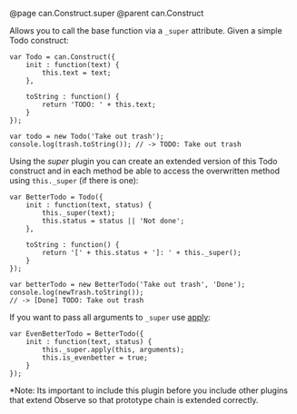 @page can.Construct.super
@parent can.Construct

Allows you to call the base function via a `_super` attribute. Given a simple Todo construct:

	var Todo = can.Construct({
        init : function(text) {
            this.text = text;
        },

        toString : function() {
            return 'TODO: ' + this.text;
        }
    });

    var todo = new Todo('Take out trash');
    console.log(trash.toString()); // -> TODO: Take out trash

Using the *super* plugin you can create an extended version of this Todo construct and in each method
be able to access the overwritten method using `this._super` (if there is one):

	var BetterTodo = Todo({
		init : function(text, status) {
			this._super(text);
			this.status = status || 'Not done';
		},

		toString : function() {
			return '[' + this.status + ']: ' + this._super();
		}
	});

	var betterTodo = new BetterTodo('Take out trash', 'Done');
    console.log(newTrash.toString());
    // -> [Done] TODO: Take out trash

If you want to pass all arguments to `_super` use
[apply](https://developer.mozilla.org/en/JavaScript/Reference/Global_Objects/Function/apply):

	var EvenBetterTodo = BetterTodo({
		init : function(text, status) {
			this._super.apply(this, arguments);
			this.is_evenbetter = true;
		}
	});

*Note: Its important to include this plugin before you include other plugins that 
extend Observe so that prototype chain is extended correctly.
